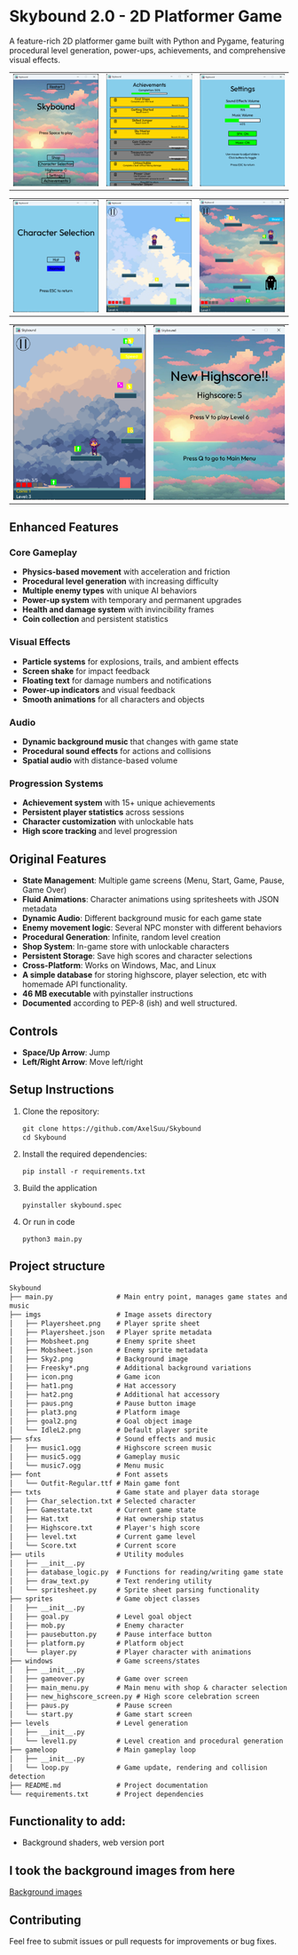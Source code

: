 # Skybound 2.0 - 2D Platformer Game

A feature-rich 2D platformer game built with Python and Pygame, featuring procedural level generation, power-ups, achievements, and comprehensive visual effects.

<table>
  <tr>
    <td><img src="imgs/pic1.png"/></td>
    <td><img src="imgs/pic2.png"/></td>
    <td><img src="imgs/pic3.png"/></td>
  </tr>
</table>

<table>
  <tr>
    <td><img src="imgs/pic4.png"/></td>
    <td><img src="imgs/pic9.png"/></td>
    <td><img src="imgs/pic6.png"/></td>
  </tr>
</table>

<table>
  <tr>
    <td><img src="imgs/pic8.png"/></td>
    <td><img src="imgs/pic10.png"/></td>
  </tr>
</table>

## Enhanced Features

### Core Gameplay
- **Physics-based movement** with acceleration and friction
- **Procedural level generation** with increasing difficulty
- **Multiple enemy types** with unique AI behaviors  
- **Power-up system** with temporary and permanent upgrades
- **Health and damage system** with invincibility frames
- **Coin collection** and persistent statistics

### Visual Effects
- **Particle systems** for explosions, trails, and ambient effects
- **Screen shake** for impact feedback
- **Floating text** for damage numbers and notifications
- **Power-up indicators** and visual feedback
- **Smooth animations** for all characters and objects

### Audio
- **Dynamic background music** that changes with game state
- **Procedural sound effects** for actions and collisions
- **Spatial audio** with distance-based volume

### Progression Systems
- **Achievement system** with 15+ unique achievements
- **Persistent player statistics** across sessions
- **Character customization** with unlockable hats
- **High score tracking** and level progression

## Original Features
- **State Management**: Multiple game screens (Menu, Start, Game, Pause, Game Over)
- **Fluid Animations**: Character animations using spritesheets with JSON metadata
- **Dynamic Audio**: Different background music for each game state
- **Enemy movement logic**: Several NPC monster with different behaviors
- **Procedural Generation**: Infinite, random level creation
- **Shop System**: In-game store with unlockable characters
- **Persistent Storage**: Save high scores and character selections
- **Cross-Platform**: Works on Windows, Mac, and Linux
- **A simple database** for storing highscore, player selection, etc with homemade API functionality.
- **46 MB executable** with pyinstaller instructions
- **Documented** according to PEP-8 (ish) and well structured.


## Controls
- **Space/Up Arrow**: Jump
- **Left/Right Arrow**: Move left/right

## Setup Instructions

1. Clone the repository:
   ```
   git clone https://github.com/AxelSuu/Skybound
   cd Skybound
   ```

2. Install the required dependencies:
   ```
   pip install -r requirements.txt
   ```

3. Build the application
   ```
   pyinstaller skybound.spec
   ```
4. Or run in code
   ```
   python3 main.py
   ```




## Project structure
```
Skybound
├── main.py                # Main entry point, manages game states and music
├── imgs                   # Image assets directory
│   ├── Playersheet.png    # Player sprite sheet
│   ├── Playersheet.json   # Player sprite metadata
│   ├── Mobsheet.png       # Enemy sprite sheet
│   ├── Mobsheet.json      # Enemy sprite metadata
│   ├── Sky2.png           # Background image
│   ├── Freesky*.png       # Additional background variations
│   ├── icon.png           # Game icon
│   ├── hat1.png           # Hat accessory
│   ├── hat2.png           # Additional hat accessory
│   ├── paus.png           # Pause button image
│   ├── plat3.png          # Platform image
│   ├── goal2.png          # Goal object image
│   └── IdleL2.png         # Default player sprite
├── sfxs                   # Sound effects and music
│   ├── music1.ogg         # Highscore screen music
│   ├── music5.ogg         # Gameplay music
│   └── music7.ogg         # Menu music
├── font                   # Font assets
│   └── Outfit-Regular.ttf # Main game font
├── txts                   # Game state and player data storage
│   ├── Char_selection.txt # Selected character
│   ├── Gamestate.txt      # Current game state
│   ├── Hat.txt            # Hat ownership status
│   ├── Highscore.txt      # Player's high score
│   ├── level.txt          # Current game level
│   └── Score.txt          # Current score
├── utils                  # Utility modules
│   ├── __init__.py
│   ├── database_logic.py  # Functions for reading/writing game state
│   ├── draw_text.py       # Text rendering utility
│   └── spritesheet.py     # Sprite sheet parsing functionality
├── sprites                # Game object classes
│   ├── __init__.py
│   ├── goal.py            # Level goal object
│   ├── mob.py             # Enemy character
│   ├── pausebutton.py     # Pause interface button
│   ├── platform.py        # Platform object
│   └── player.py          # Player character with animations
├── windows                # Game screens/states
│   ├── __init__.py
│   ├── gameover.py        # Game over screen
│   ├── main_menu.py       # Main menu with shop & character selection
│   ├── new_highscore_screen.py # High score celebration screen
│   ├── paus.py            # Pause screen
│   └── start.py           # Game start screen
├── levels                 # Level generation
│   ├── __init__.py
│   └── level1.py          # Level creation and procedural generation
├── gameloop               # Main gameplay loop
│   ├── __init__.py
│   └── loop.py            # Game update, rendering and collision detection
├── README.md              # Project documentation
└── requirements.txt       # Project dependencies
```

## Functionality to add:
- Background shaders, web version port

## I took the background images from here
[Background images](https://craftpix.net/freebies/free-sky-with-clouds-background-pixel-art-set/)


## Contributing

Feel free to submit issues or pull requests for improvements or bug fixes.
